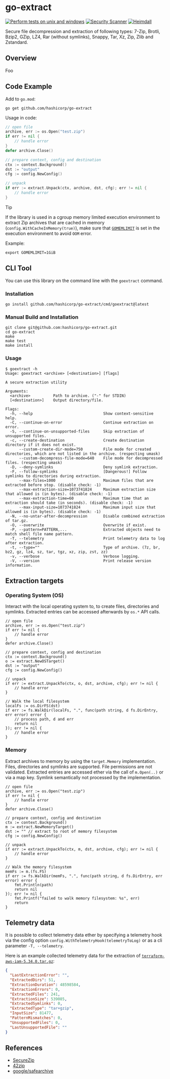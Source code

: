 # go-extract

[![Perform tests on unix and windows](https://github.com/hashicorp/go-extract/actions/workflows/testing.yml/badge.svg)](https://github.com/hashicorp/go-extract/actions/workflows/testing.yml) [![Security Scanner](https://github.com/hashicorp/go-extract/actions/workflows/secscan.yml/badge.svg)](https://github.com/hashicorp/go-extract/actions/workflows/secscan.yml) [![Heimdall](https://heimdall.hashicorp.services/api/v1/assets/go-extract/badge.svg?key=ad16a37b0882cb2e792c11a031b139227b23eabe137ddf2b19d10028bcdb79a8)](https://heimdall.hashicorp.services/site/assets/go-extract)

Secure file decompression and extraction of following types: 7-Zip, Brotli, Bzip2, GZip, LZ4, Rar (without symlinks), Snappy, Tar, Xz, Zip, Zlib and Zstandard.

## Overview

Foo

## Code Example

Add to `go.mod`:

```cli
go get github.com/hashicorp/go-extract
```

Usage in code:

```go
// open file
archive, err := os.Open("test.zip")
if err != nil {
    // handle error
}
defer archive.Close()

// prepare context, config and destination
ctx := context.Background()
dst := "output"
cfg := config.NewConfig()

// unpack
if err := extract.Unpack(ctx, archive, dst, cfg); err != nil {
    // handle error
}

```

> [!TIP]
> If the library is used in a cgroup memory limited execution environment to extract Zip archives that are cached in memory (`config.WithCacheInMemory(true)`), make sure that [`GOMEMLIMIT`](https://pkg.go.dev/runtime) is set in the execution environment to avoid `OOM` error.
>
> Example:
>
> ```shell
> export GOMEMLIMIT=1GiB
> ```

## CLI Tool

You can use this library on the command line with the `goextract` command.

### Installation

```cli
go install github.com/hashicorp/go-extract/cmd/goextract@latest
```

### Manual Build and Installation

```cli
git clone git@github.com:hashicorp/go-extract.git
cd go-extract
make
make test
make install
```

### Usage

```cli
$ goextract -h
Usage: goextract <archive> [<destination>] [flags]

A secure extraction utility

Arguments:
  <archive>          Path to archive. ("-" for STDIN)
  [<destination>]    Output directory/file.

Flags:
  -h, --help                               Show context-sensitive help.
  -C, --continue-on-error                  Continue extraction on error.
  -S, --continue-on-unsupported-files      Skip extraction of unsupported files.
  -c, --create-destination                 Create destination directory if it does not exist.
      --custom-create-dir-mode=750         File mode for created directories, which are not listed in the archive. (respecting umask)
      --custom-decompress-file-mode=640    File mode for decompressed files. (respecting umask)
  -D, --deny-symlinks                      Deny symlink extraction.
  -F, --follow-symlinks                    [Dangerous!] Follow symlinks to directories during extraction.
      --max-files=1000                     Maximum files that are extracted before stop. (disable check: -1)
      --max-extraction-size=1073741824     Maximum extraction size that allowed is (in bytes). (disable check: -1)
      --max-extraction-time=60             Maximum time that an extraction should take (in seconds). (disable check: -1)
      --max-input-size=1073741824          Maximum input size that allowed is (in bytes). (disable check: -1)
  -N, --no-untar-after-decompression       Disable combined extraction of tar.gz.
  -O, --overwrite                          Overwrite if exist.
  -P, --pattern=PATTERN,...                Extracted objects need to match shell file name pattern.
  -T, --telemetry                          Print telemetry data to log after extraction.
  -t, --type=""                            Type of archive. (7z, br, bz2, gz, lz4, sz, tar, tgz, xz, zip, zst, zz)
  -v, --verbose                            Verbose logging.
  -V, --version                            Print release version information.
```

## Extraction targets

### Operating System (OS)

Interact with the local operating system to, to create files, directories and symlinks.
Extracted entries can be accessed afterwards by `os.*` API calls.

```golang
// open file
archive, err := os.Open("test.zip")
if err != nil {
    // handle error
}
defer archive.Close()

// prepare context, config and destination
ctx := context.Background()
o := extract.NewOSTarget()
dst := "output"
cfg := config.NewConfig()

// unpack
if err := extract.UnpackTo(ctx, o, dst, archive, cfg); err != nil {
    // handle error
}

// Walk the local filesystem
localFs := os.DirFS(dst)
if err := fs.WalkDir(localFs, ".", func(path string, d fs.DirEntry, err error) error {
    // process path, d and err
    return nil
}); err != nil {
    // handle error
}
```

### Memory

Extract archives to memory by using the `target.Memory` implementation. Files, directories and symlinks
are supported. File permissions are not validated. Extracted entries are accessed ether via the call of `m.Open(..)`
or via a map key. Symlink semantically not processed by the implementation.

```golang
// open file
archive, err := os.Open("test.zip")
if err != nil {
    // handle error
}
defer archive.Close()

// prepare context, config and destination
ctx := context.Background()
m := extract.NewMemoryTarget()
dst := "" // extract to root of memory filesystem
cfg := config.NewConfig()

// unpack
if err := extract.UnpackTo(ctx, m, dst, archive, cfg); err != nil {
    // handle error
}

// Walk the memory filesystem
memFs := m.(fs.FS)
if err := fs.WalkDir(memFs, ".", func(path string, d fs.DirEntry, err error) error {
    fmt.Println(path)
    return nil
}); err != nil {
    fmt.Printf("failed to walk memory filesystem: %s", err)
    return
}
```

## Telemetry data

It is possible to collect telemetry data ether by specifying a telemetry hook via the config option `config.WithTelemetryHook(telemetryToLog)` or as a cli parameter `-T, --telemetry`.

Here is an example collected telemetry data for the extraction of [`terraform-aws-iam-5.34.0.tar.gz`](https://github.com/terraform-aws-modules/terraform-aws-iam/releases/tag/v5.34.0):

```json
{
  "LastExtractionError": "",
  "ExtractedDirs": 51,
  "ExtractionDuration": 48598584,
  "ExtractionErrors": 0,
  "ExtractedFiles": 241,
  "ExtractionSize": 539085,
  "ExtractedSymlinks": 0,
  "ExtractedType": "tar+gzip",
  "InputSize": 81477,
  "PatternMismatches": 0,
  "UnsupportedFiles": 0,
  "LastUnsupportedFile": ""
}
```

## References

- [SecureZip](https://pypi.org/project/SecureZip/)
- [42zip](https://www.unforgettable.dk/)
- [google/safearchive](https://github.com/google/safearchive)
